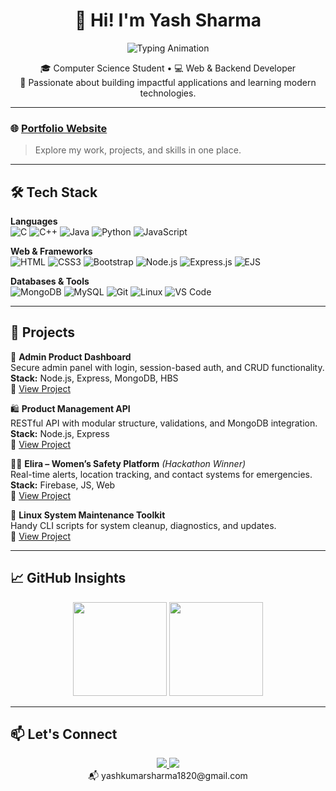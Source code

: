 <h1 align="center">👋 Hi! I'm Yash Sharma</h1>

<p align="center">
  <img src="https://readme-typing-svg.herokuapp.com?font=Fira+Code&size=22&pause=1000&center=true&vCenter=true&width=500&lines=Backend+%26+Web+Developer;CS+Undergrad+%7C+Tech+Enthusiast;Building+Real-World+Solutions;Open+to+Internships+%26+Collaborations" alt="Typing Animation" />
</p>

<p align="center">
  🎓 Computer Science Student • 💻 Web & Backend Developer  
  <br/>
  🚀 Passionate about building impactful applications and learning modern technologies.
</p>

---

### 🌐 [Portfolio Website](https://your-portfolio-link.com)

> Explore my work, projects, and skills in one place.

---

## 🛠️ Tech Stack

**Languages**  
![C](https://img.shields.io/badge/-C-A8B9CC?logo=c&logoColor=000)
![C++](https://img.shields.io/badge/-C++-00599C?logo=cplusplus&logoColor=fff)
![Java](https://img.shields.io/badge/-Java-007396?logo=java&logoColor=fff)
![Python](https://img.shields.io/badge/-Python-3776AB?logo=python&logoColor=fff)
![JavaScript](https://img.shields.io/badge/-JavaScript-F7DF1E?logo=javascript&logoColor=000)

**Web & Frameworks**  
![HTML](https://img.shields.io/badge/-HTML5-E34F26?logo=html5&logoColor=fff)
![CSS3](https://img.shields.io/badge/-CSS3-1572B6?logo=css3&logoColor=fff)
![Bootstrap](https://img.shields.io/badge/-Bootstrap-563D7C?logo=bootstrap&logoColor=fff)
![Node.js](https://img.shields.io/badge/-Node.js-339933?logo=node.js&logoColor=fff)
![Express.js](https://img.shields.io/badge/-Express-black?logo=express&logoColor=white)
![EJS](https://img.shields.io/badge/-EJS-ffffff?logo=javascript&logoColor=black)

**Databases & Tools**  
![MongoDB](https://img.shields.io/badge/-MongoDB-47A248?logo=mongodb&logoColor=fff)
![MySQL](https://img.shields.io/badge/-MySQL-4479A1?logo=mysql&logoColor=fff)
![Git](https://img.shields.io/badge/-Git-F05032?logo=git&logoColor=fff)
![Linux](https://img.shields.io/badge/-Linux-FCC624?logo=linux&logoColor=000)
![VS Code](https://img.shields.io/badge/-VS%20Code-007ACC?logo=visual-studio-code&logoColor=fff)

---

## 🚀 Projects

🔐 **Admin Product Dashboard**  
Secure admin panel with login, session-based auth, and CRUD functionality.  
**Stack:** Node.js, Express, MongoDB, HBS  
📂 [View Project](https://github.com/yash-kumarsharma/admin-product-dashboard)

🛍️ **Product Management API**  
RESTful API with modular structure, validations, and MongoDB integration.  
**Stack:** Node.js, Express  
📂 [View Project](https://github.com/yash-kumarsharma/product-management-api)

👩‍💻 **Elira – Women’s Safety Platform** *(Hackathon Winner)*  
Real-time alerts, location tracking, and contact systems for emergencies.  
**Stack:** Firebase, JS, Web  
📂 [View Project](https://github.com/yash-kumarsharma/elira)

🧰 **Linux System Maintenance Toolkit**  
Handy CLI scripts for system cleanup, diagnostics, and updates.  
📂 [View Project](https://github.com/yash-kumarsharma/Linux-System-Maintenance-ToolKit)

---

## 📈 GitHub Insights

<p align="center">
  <img src="https://github-readme-stats.vercel.app/api?username=yash-kumarsharma&show_icons=true&theme=radical" height="150" />
  <img src="https://github-readme-stats.vercel.app/api/top-langs/?username=yash-kumarsharma&layout=compact&theme=radical" height="150" />
</p>

---

## 📫 Let's Connect

<p align="center">
  <a href="https://linkedin.com/in/yash-kumarsharma">
    <img src="https://img.shields.io/badge/-LinkedIn-0077B5?style=flat&logo=linkedin&logoColor=white" />
  </a>
  <a href="https://leetcode.com/yash_kumarsharma">
    <img src="https://img.shields.io/badge/-LeetCode-FFA116?style=flat&logo=leetcode&logoColor=white" />
  </a>
  <br />
  📬 yashkumarsharma1820@gmail.com
</p>
